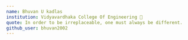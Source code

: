 ```yaml
---
name: Bhuvan U kadlas
institution: Vidyavardhaka College Of Engineering 🚩 
quote: In order to be irreplaceable, one must always be different.
github_user: bhuvan2002
---
```

